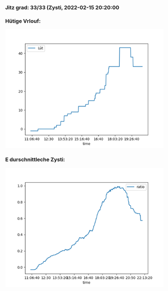 ### Jitz grad: 33/33 (Zysti, 2022-02-15 20:20:00

### Hütige Vrlouf:
![Graph](Today.png)

### E durschnittleche Zysti:
![Graph](Zysti.png)